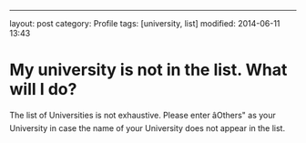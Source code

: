 ---
layout: post
category: Profile
tags: [university, list]
modified: 2014-06-11 13:43


# My university is not in the list. What will I do?

The list of Universities is not exhaustive. Please enter âOthers" as your University in case the name of your University does not appear in the list.

